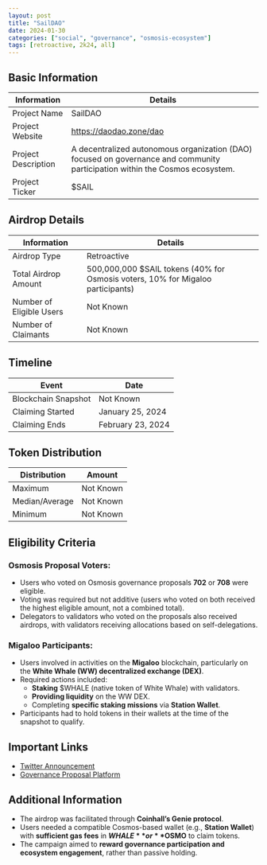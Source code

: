 ```yaml
---
layout: post
title: "SailDAO"
date: 2024-01-30
categories: ["social", "governance", "osmosis-ecosystem"]
tags: [retroactive, 2k24, all]
---
```


## Basic Information

| Information         | Details                                                                                                                      |
| ------------------- | ---------------------------------------------------------------------------------------------------------------------------- |
| Project Name        | SailDAO                                                                                                                      |
| Project Website     | https://daodao.zone/dao                                                                                                      |
| Project Description | A decentralized autonomous organization (DAO) focused on governance and community participation within the Cosmos ecosystem. |
| Project Ticker      | $SAIL                                                                                                                        |

## Airdrop Details

| Information              | Details                                                                         |
| ------------------------ | ------------------------------------------------------------------------------- |
| Airdrop Type             | Retroactive                                                                     |
| Total Airdrop Amount     | 500,000,000 $SAIL tokens (40% for Osmosis voters, 10% for Migaloo participants) |
| Number of Eligible Users | Not Known                                                                       |
| Number of Claimants      | Not Known                                                                       |

## Timeline

| Event               | Date              |
| ------------------- | ----------------- |
| Blockchain Snapshot | Not Known         |
| Claiming Started    | January 25, 2024  |
| Claiming Ends       | February 23, 2024 |

## Token Distribution

| Distribution   | Amount    |
| -------------- | --------- |
| Maximum        | Not Known |
| Median/Average | Not Known |
| Minimum        | Not Known |

## Eligibility Criteria

### Osmosis Proposal Voters:

- Users who voted on Osmosis governance proposals **702** or **708** were eligible.
- Voting was required but not additive (users who voted on both received the highest eligible amount, not a combined total).
- Delegators to validators who voted on the proposals also received airdrops, with validators receiving allocations based on self-delegations.

### Migaloo Participants:

- Users involved in activities on the **Migaloo** blockchain, particularly on the **White Whale (WW) decentralized exchange (DEX)**.
- Required actions included:
  - **Staking** $WHALE (native token of White Whale) with validators.
  - **Providing liquidity** on the WW DEX.
  - Completing **specific staking missions** via **Station Wallet**.
- Participants had to hold tokens in their wallets at the time of the snapshot to qualify.

## Important Links

- [Twitter Announcement](https://x.com/Sail_DAO_/status/1745504680409510382)
- [Governance Proposal Platform](https://daodao.zone/dao)

## Additional Information

- The airdrop was facilitated through **Coinhall’s Genie protocol**.
- Users needed a compatible Cosmos-based wallet (e.g., **Station Wallet**) with **sufficient gas fees** in **$WHALE** or **$OSMO** to claim tokens.
- The campaign aimed to **reward governance participation and ecosystem engagement**, rather than passive holding.
